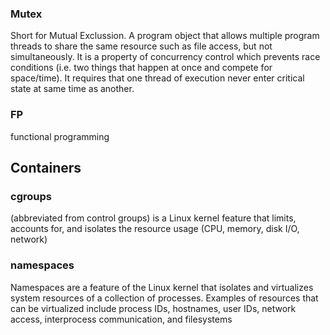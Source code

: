 ### Mutex  
Short for Mutual Exclussion. A program object that allows multiple program threads to share the same resource such as file access, but not simultaneously. It is a property of concurrency control which prevents race conditions (i.e. two things that happen at once and compete for space/time). It requires that one thread of execution never enter critical state at same time as another. 

### FP
functional programming

## Containers

### cgroups
(abbreviated from control groups) is a Linux kernel feature that limits, accounts for, and isolates the resource usage (CPU, memory, disk I/O, network)

### namespaces
Namespaces are a feature of the Linux kernel that isolates and virtualizes system resources of a collection of processes. Examples of resources that can be virtualized include process IDs, hostnames, user IDs, network access, interprocess communication, and filesystems
